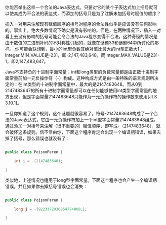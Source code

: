 你能否举出这样一个合法的Java表达式，只要对它的某个子表达式加上括号就可以使其成为不合法的表达式，而添加的括号只是为了注解未加括号时赋值的顺序？ 
插入一对用来注解现有赋值顺序的括号对程序的合法性似乎是应该没有任何影响的。事实上，绝大多数情况下确实是没有影响的。但是，在两种情况下，插入一对看上去没有影响的括号可能会令合法的Java程序变得不合法。这种奇怪的情况是由于数值的二进制补码的不对称性引起的，就像在谜题33和谜题64中所讨论的那样。 你可能会联想到，最小的int型负数其绝对值比最大的int型正数大1：Integer.MIN_VALUE是-231，即-2,147,483,648，而Integer.MAX_VALUE是231-1，即2,147,483,647。 
Java不支持负的十进制字面常量；int和long类型的负数常量都是由正数十进制字面常量前加一元负操作符（-）构成。这种构成方式是由一条特殊的语言规则所决定的：在int类型的十进制字面常量中，最大的是2147483648。而从0到2147483647的所有十进制字面常量都可以在任何能够使用int类型字面常量的地方出现，但是字面常量2147483648只能作为一元负操作符的操作数来使用[JLS 3.10.1]。 
一旦你知道了这个规则，这个谜题就很容易了。符号-2147483648构成了一个合法的Java表达式，它由一元负操作符加上一个int型字面常量2147483648组成。通过添加一对括号来注解（很不重要的）赋值顺序，即写成-（2147483648），就会破坏这条规则。信不信由你，下面这个程序肯定会出现一个编译期错误，如果去掉了括号，那么错误也就没有了： 
```java  
public class PoisonParen {
    int i = -(2147483648);
}
```
类似地，上述情况也适用于long型字面常量。下面这个程序也会产生一个编译期错误，并且如果你去掉括号错误也会消失： 
```java  
public class PoisonParen {
	long j = -(9223372036854774808L);
} 
```